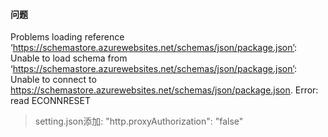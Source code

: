 #### 问题
Problems loading reference ‘https://schemastore.azurewebsites.net/schemas/json/package.json’: Unable to load schema from ‘https://schemastore.azurewebsites.net/schemas/json/package.json’: Unable to connect to https://schemastore.azurewebsites.net/schemas/json/package.json. Error: read ECONNRESET

> setting.json添加: 
> "http.proxyAuthorization": "false"